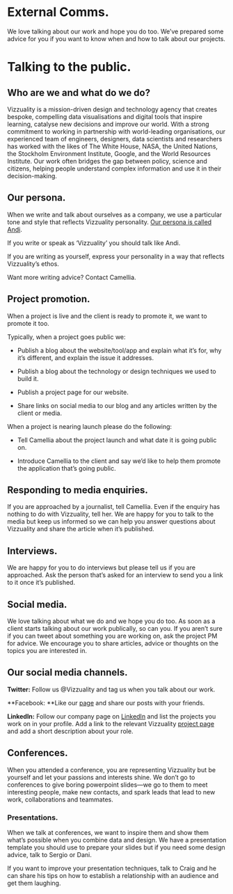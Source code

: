 # **External Comms.**

We love talking about our work and hope you do too. We’ve prepared some advice for you if you want to know when and how to talk about our projects.

# Talking to the public. 

## Who are we and what do we do? 

Vizzuality is a mission-driven design and technology agency that creates bespoke, compelling data visualisations and digital tools that inspire learning, catalyse new decisions and improve our world. With a strong commitment to working in partnership with world-leading organisations, our experienced team of engineers, designers, data scientists and researchers has worked with the likes of The White House, NASA, the United Nations, the Stockholm Environment Institute, Google, and the World Resources Institute. Our work often bridges the gap between policy, science and citizens, helping people understand complex information and use it in their decision-making.

## Our persona. 

When we write and talk about ourselves as a company, we use a particular tone and style that reflects Vizzuality personality. [Our persona is called Andi](https://docs.google.com/a/vizzuality.com/document/d/1GM38FaggV94gHVbQYp9olxOotBgbg3FRJv3ni33DkgY/edit?usp=sharing). 

If you write or speak as ‘Vizzuality’ you should talk like Andi. 

If you are writing as yourself, express your personality in a way that reflects Vizzuality’s ethos. 

Want more writing advice? Contact Camellia.

## Project promotion.

When a project is live and the client is ready to promote it, we want to promote it too.

Typically, when a project goes public we:

* Publish a blog about the website/tool/app and explain what it’s for, why it’s different, and explain the issue it addresses. 

* Publish a blog about the technology or design techniques we used to build it. 

* Publish a project page for our website.

* Share links on social media to our blog and any articles written by the client or media. 

When a project is nearing launch please do the following:

* Tell Camellia about the project launch and what date it is going public on.

* Introduce Camellia to the client and say we’d like to help them promote the application that’s going public. 

## Responding to media enquiries. 

If you are approached by a journalist, tell Camellia. Even if the enquiry has nothing to do with Vizzuality, tell her. We are happy for you to talk to the media but keep us informed so we can help you answer questions about Vizzuality and share the article when it’s published. 

## Interviews.

We are happy for you to do interviews but please tell us if you are approached. Ask the person that’s asked for an interview to send you a link to it once it’s published. 

## Social media.

We love talking about what we do and we hope you do too. As soon as a client starts talking about our work publically, so can you. If you aren’t sure if you can tweet about something you are working on, ask the project PM for advice. We encourage you to share articles, advice or thoughts on the topics you are interested in. 

## Our social media channels.

**Twitter:** Follow us @Vizzuality and tag us when you talk about our work.

**Facebook: **Like our [page](https://www.facebook.com/vizzuality/) and share our posts with your friends.

**LinkedIn:** Follow our company page on [LinkedIn](https://www.linkedin.com/company/434611/) and list the projects you work on in your profile. Add a link to the relevant Vizzuality [project page](http://vizzuality.com/) and add a short description about your role.  

## Conferences.

When you attended a conference, you are representing Vizzuality but be yourself and let your passions and interests shine. We don’t go to conferences to give boring powerpoint slides—we go to them to meet interesting people, make new contacts, and spark leads that lead to new work, collaborations and teammates. 

### Presentations.

When we talk at conferences, we want to inspire them and show them what’s possible when you combine data and design. We have a presentation template you should use to prepare your slides but if you need some design advice, talk to Sergio or Dani.

If you want to improve your presentation techniques, talk to Craig and he can share his tips on how to establish a relationship with an audience and get them laughing. 

